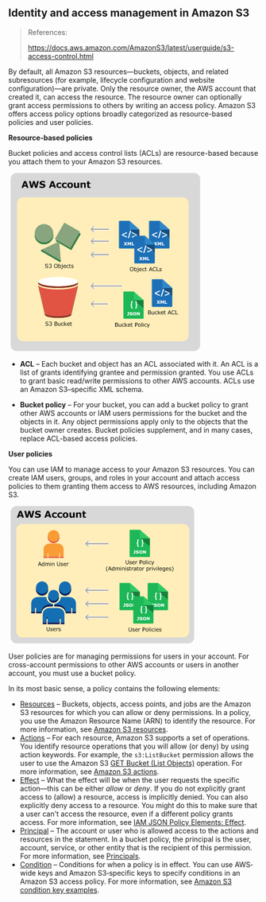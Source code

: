 ## Identity and access management in Amazon S3

> References:
>
> https://docs.aws.amazon.com/AmazonS3/latest/userguide/s3-access-control.html

By default, all Amazon S3 resources—buckets, objects, and related subresources (for example, lifecycle configuration and website configuration)—are private. Only the resource owner, the AWS account that created it, can access the resource. The resource owner can optionally grant access permissions to others by writing an access policy. Amazon S3 offers access policy options broadly categorized as resource-based policies and user policies. 

**Resource-based policies**

Bucket policies and access control lists (ACLs) are resource-based because you attach them to your Amazon S3 resources.                                           

​                                             						                                              						                                              							![ 							Diagram depicting AWS account resources, including an S3 bucket 								with a bucket ACL and bucket policy, and S3 objects with object 								ACLs. 						](.iam-images/resource-based-policy.png)                                             						                                              					                                          

- **ACL** – Each bucket  and object has an ACL associated with it. An ACL is a list of grants identifying grantee and permission granted.  You use ACLs to grant basic read/write permissions to other AWS  accounts. ACLs use an Amazon S3–specific XML schema. 

- **Bucket policy** – For your bucket, you can add a bucket policy to grant  other AWS accounts or IAM users permissions for the bucket and the objects in it. Any object permissions apply only to the objects  that the bucket owner creates. Bucket policies supplement, and in  many cases, replace ACL-based access policies. 

**User policies**

You can use IAM to manage access to your Amazon S3 resources. You can create IAM users, groups, and roles in your account and attach access policies to them granting them access to AWS resources, including Amazon S3.                                 

​                                             						                                              						                                              							![ 							Diagram depicting the AWS account admin and other users with 								attached user policies. 						](.iam-images/user-policy.png)                                             						                                              					                                          

User policies are for managing permissions for users in your account. For cross-account permissions to other AWS accounts or users in another account, you must use a bucket policy. 



In its most basic sense, a policy contains the following elements:

- [Resources](https://docs.aws.amazon.com/AmazonS3/latest/userguide/s3-arn-format.html) – Buckets, objects, access points, and jobs are the Amazon S3 resources for which you can allow or deny permissions. In a policy, you use the Amazon Resource Name (ARN) to identify the resource. For more information, see [Amazon S3 resources](https://docs.aws.amazon.com/AmazonS3/latest/userguide/s3-arn-format.html). 
- [Actions](https://docs.aws.amazon.com/AmazonS3/latest/userguide/using-with-s3-actions.html) – For each resource, Amazon S3 supports a set of operations. You identify resource operations that you will allow (or deny) by using action keywords. For example, the `s3:ListBucket` permission allows the user to use the Amazon S3 [GET Bucket (List Objects)](https://docs.aws.amazon.com/AmazonS3/latest/API/RESTBucketGET.html) operation. For more information, see [Amazon S3 actions](https://docs.aws.amazon.com/AmazonS3/latest/userguide/using-with-s3-actions.html).
- [Effect](https://docs.aws.amazon.com/IAM/latest/UserGuide/reference_policies_elements_effect.html) – What the effect will be when the user requests the specific action—this can be either *allow* or *deny*. If you do not explicitly grant access to (allow) a resource, access is implicitly denied. You can also explicitly deny access to a resource. You might do this to make sure that a user can't access the resource, even if a different policy grants access. For more information, see [IAM JSON Policy Elements: Effect](https://docs.aws.amazon.com/IAM/latest/UserGuide/reference_policies_elements_effect.html). 
- [Principal](https://docs.aws.amazon.com/AmazonS3/latest/userguide/s3-bucket-user-policy-specifying-principal-intro.html) – The account or user who is allowed access to the actions and resources in the statement. In a bucket policy, the principal is the user, account, service, or other entity that is the recipient of this permission. For more information, see [Principals](https://docs.aws.amazon.com/AmazonS3/latest/userguide/s3-bucket-user-policy-specifying-principal-intro.html). 
- [Condition](https://docs.aws.amazon.com/AmazonS3/latest/userguide/amazon-s3-policy-keys.html) – Conditions for when a policy is in effect. You can use AWS‐wide keys and Amazon S3‐specific keys to specify conditions in an Amazon S3 access policy. For more information, see [Amazon S3 condition key examples](https://docs.aws.amazon.com/AmazonS3/latest/userguide/amazon-s3-policy-keys.html).

